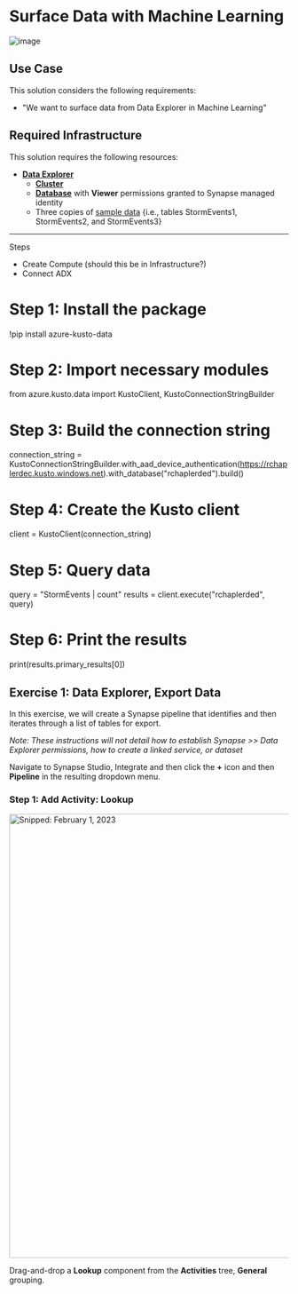 # Surface Data with Machine Learning

![image](https://user-images.githubusercontent.com/44923999/215880260-d581ec97-3b29-4490-94ae-0f473fcc3612.png)

## Use Case
This solution considers the following requirements:

* "We want to surface data from Data Explorer in Machine Learning"

## Required Infrastructure
This solution requires the following resources:

* [**Data Explorer**](https://learn.microsoft.com/en-us/azure/data-explorer/)
  * [**Cluster**](Infrastructure_DataExplorer_Cluster.md)
  * [**Database**](Infrastructure_DataExplorer_Database.md) with **Viewer** permissions granted to Synapse managed identity
  * Three copies of [sample data](https://learn.microsoft.com/en-us/azure/data-explorer/ingest-sample-data?tabs=ingestion-wizard) {i.e., tables StormEvents1, StormEvents2, and StormEvents3}

-----

Steps
* Create Compute (should this be in Infrastructure?)
* Connect ADX

# Step 1: Install the package
!pip install azure-kusto-data
 
# Step 2: Import necessary modules
from azure.kusto.data import KustoClient, KustoConnectionStringBuilder
 
# Step 3: Build the connection string
connection_string = KustoConnectionStringBuilder.with_aad_device_authentication(https://rchaplerdec.kusto.windows.net).with_database("rchaplerded").build()
 
# Step 4: Create the Kusto client
client = KustoClient(connection_string)
 
# Step 5: Query data
query = "StormEvents | count"
results = client.execute("rchaplerded", query)
 
# Step 6: Print the results
print(results.primary_results[0])

## Exercise 1: Data Explorer, Export Data
In this exercise, we will create a Synapse pipeline that identifies and then iterates through a list of tables for export.

_Note: These instructions will not detail how to establish Synapse >> Data Explorer permissions, how to create a linked service, or dataset_

Navigate to Synapse Studio, Integrate and then click the **+** icon and then **Pipeline** in the resulting dropdown menu.

### Step 1: Add Activity: Lookup

<img src="https://user-images.githubusercontent.com/44923999/216063424-12f1909e-26de-4572-8812-e85609a4cf16.png" width="800" title="Snipped: February 1, 2023" />

Drag-and-drop a **Lookup** component from the **Activities** tree, **General** grouping.<br>
